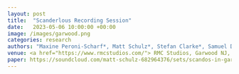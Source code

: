 ```yaml
---
layout: post
title:  "Scanderlous Recording Session"
date:   2023-05-06 10:00:00 +00:00
image: /images/garwood.png
categories: research    
authors: "Maxine Peroni-Scharf*, Matt Schulz*, Stefan Clarke*, Samuel Day-Weiss*, Alexander Raistrick* (* denotes equal contribution)"
venue: <a href="https://www.rmcstudios.com/"> RMC Studios, Garwood NJ, 2023 </a>
paper: https://soundcloud.com/matt-schulz-682964376/sets/scandos-in-garwood
---
```

